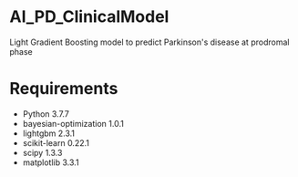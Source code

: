 # AI_PD_ClinicalModel
Light Gradient Boosting model to predict Parkinson's disease at prodromal phase

# Requirements

* Python 3.7.7
* bayesian-optimization     1.0.1
* lightgbm                  2.3.1
* scikit-learn              0.22.1
* scipy                     1.3.3
* matplotlib                3.3.1
